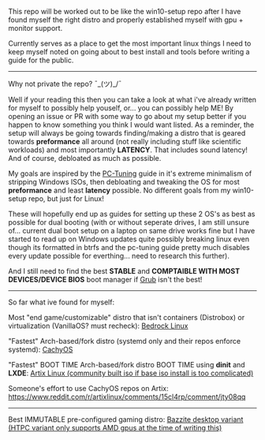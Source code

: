 This repo will be worked out to be like the win10-setup repo after I have found myself the right distro and properly established myself with gpu + monitor support.

Currently serves as a place to get the most important linux things I need to keep myself noted on going about to best install and tools before writing a guide for the public.

--------------------------------------------------------------------------------------------------------------------------------------------------------------

Why not private the repo? ¯\_(ツ)_/¯

Well if your reading this then you can take a look at what i've already written for myself to possibly help youself, or... you can possibly help ME! By opening an issue or PR with some way to go about my setup better if you happen to know something you think I would want listed. As a reminder, the setup will always be going towards finding/making a distro that is geared towards **preformance** all around (not really including stuff like scientific workloads) and most importantly **LATENCY**. That includes sound latency! And of course, debloated as much as possible.

My goals are inspired by the [PC-Tuning](https://github.com/amitxv/PC-Tuning) guide in it's extreme minimalism of stripping Windows ISOs, then debloating and tweaking the OS for most **preformance** and least **latency** possible. No different goals from my win10-setup repo, but just for Linux!

These will hopefully end up as guides for setting up these 2 OS's as best as possible for dual booting (with or without seperate drives, I am still unsure of... current dual boot setup on a laptop on same drive works fine but I have started to read up on Windows updates quite possibly breaking linux even though its formatted in btrfs and the pc-tuning guide pretty much disables every update possible for everthing... need to research this further).

And I still need to find the best **STABLE** and **COMPTAIBLE WITH MOST DEVICES/DEVICE BIOS** boot manager if [Grub](https://alternativeto.net/software/grub/?license=opensource&sort=likes) isn't the best!

--------------------------------------------------------------------------------------------------------------------------------------------------------------
So far what ive found for myself:

Most "end game/customizable" distro that isn't containers (Distrobox) or virtualization (VanillaOS? must recheck): [Bedrock Linux](https://bedrocklinux.org/)

"Fastest" Arch-based/fork distro (systemd only and their repos enforce systemd): [CachyOS](https://cachyos.org/)

"Fastest" BOOT TIME Arch-based/fork distro BOOT TIME using **dinit** and **LXDE**: [Artix Linux (community built iso if base iso install is too complicated)](https://artixlinux.org/download.php#official)

Someone's effort to use CachyOS repos on Artix: https://www.reddit.com/r/artixlinux/comments/15cl4rp/comment/jty08qq

--------------------------------------------------------------------------------------------------------------------------------------------------------------

Best IMMUTABLE pre-configured gaming distro: [Bazzite desktop variant (HTPC variant only supports AMD gpus at the time of writing this)](https://github.com/ublue-os/bazzite/#desktop)
